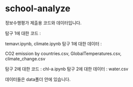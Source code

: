 # school-analyze
정보수행평가 제출용 코드와 데이터입니다.

탐구 1에 대한 코드 :

temavr.ipynb, climate.ipynb
탐구 1에 대한 데이터 : 

CO2 emission by countries.csv, GlobalTemperatures.csv, climate_change.csv

탐구 2에 대한 코드 :
chl-a.ipynb
탐구 2에 대한 데이터 :
water.csv

데이터들은 data폴더 안에 있습니다.
